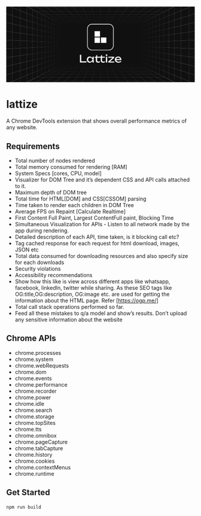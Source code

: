 ![Lattize](https://github.com/gokulcodes/lattize/blob/main/public/poster.png?raw=true 'Lattize')

# lattize
A Chrome DevTools extension that shows overall performance metrics of any website. 

## Requirements
- Total number of nodes rendered
- Total memory consumed for rendering [RAM]
- System Specs [cores, CPU, model]
- Visualizer for DOM Tree and it’s dependent CSS and API calls attached to it.
- Maximum depth of DOM tree
- Total time for HTML[DOM] and CSS[CSSOM] parsing
- Time taken to render each children in DOM Tree
- Average FPS on Repaint [Calculate Realtime]
- First Content Full Paint, Largest ContentFull paint, Blocking Time
- Simultaneous Visualization for APIs - Listen to all network made by the app during rendering.
- Detailed description of each API, time taken, is it blocking call etc?
- Tag cached response for each request for html download, images, JSON etc
- Total data consumed for downloading resources and also specify size for each downloads
- Security violations
- Accessibility recommendations
- Show how this like is view across different apps like whatsapp, facebook, linkedIn, twitter while sharing. As these SEO tags like OG:title,OG:description, OG:image etc. are used for getting the information about the HTML page. Refer [https://ogp.me/]
- Total call stack operations performed so far.
- Feed all these mistakes to q/a model and show’s results. Don’t upload any sensitive information about the website

## Chrome APIs
- chrome.processes
- chrome.system
- chrome.webRequests
- chrome.dom
- chrome.events
- chrome.performance
- chrome.recorder
- chrome.power
- chrome.idle
- chrome.search
- chrome.storage
- chrome.topSites
- chrome.tts
- chrome.omnibox
- chrome.pageCapture
- chrome.tabCapture
- chrome.history
- chrome.cookies
- chrome.contextMenus
- chrome.runtime

## Get Started
```
npm run build
```